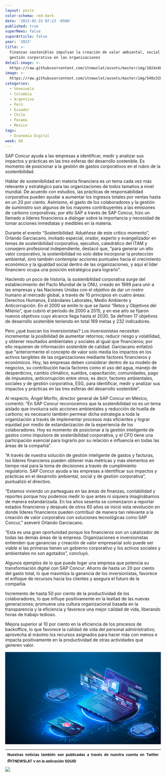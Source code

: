 ```yaml
---
layout: posts
color-schema: red-dark
date: '2023-02-23 07:23 -0500'
published: true
superNews: false
superArticle: false
year: '2023'
title: >-
  Finanzas sostenibles impulsan la creación de valor ambiental, social y de
  gestión corporativa en las organizaciones
detail-image: >-
  https://raw.githubusercontent.com/itnewslat/assets/master/img/1024x680/finanzas-seguras-g.jpg
image: >-
  https://raw.githubusercontent.com/itnewslat/assets/master/img/540x320/finanzas-seguras-p.jpg
categories:
  - Venezuela
  - Colombia
  - Argentina
  - Perú
  - Ecuador
  - Chile
  - Panama
  - Mexico
tags:
  - Economía Digital
week: 08
---
```

SAP Concur ayuda a las empresas a identificar, medir y analizar sus impactos y prácticas en las tres esferas del desarrollo sostenible.
Es momento de posicionar a la gestión de gastos corporativos en el rubro de la sostenibilidad.
 
Hablar de sostenibilidad en materia financiera es un tema cada vez más relevante y estratégico para las organizaciones de todos tamaños a nivel mundial. De acuerdo con estudios, las prácticas de responsabilidad corporativa pueden ayudar a aumentar los ingresos totales por ventas hasta en un 20 por ciento. Asimismo, el gasto de los colaboradores y la gestión de suministro son algunos de los mayores contribuyentes a las emisiones de carbono corporativas; por ello SAP a través de SAP Concur, hizo un llamado a líderes financieros a dialogar sobre la importancia y necesidad de tomar acciones inmediatas y medibles en la materia.
 
Durante el evento “Sostenibilidad: Aduéñese de este crítico momento”, Orlando Garciacano, invitado especial, orador, experto y evangelizador en temas de sostenibilidad corporativa, ejecutivo, catedrático del ITAM y consejero profesional independiente, destacó que, “para generar un alto valor corporativo, la sostenibilidad no solo debe incorporar la protección ambiental, sino también contemplar acciones puntuales hacia el crecimiento económico y la igualdad social dentro de las organizaciones, y aquí el líder financiero ocupa una posición estratégica para lograrlo”.
 
Haciendo un poco de historia, la sostenibilidad corporativa surge del establecimiento del Pacto Mundial de la ONU, creado en 1999 para unir a las empresas y las Naciones Unidas con el objetivo de dar un rostro humano al mercado global, a través de 10 principios en cuatro áreas: Derechos Humanos, Estándares Laborales, Medio Ambiente y Anticorrupción. En el 2000 se emite lo que se llamó “Retos y Objetivos del Milenio”, que cubrió el periodo de 2000 a 2015, y en ese año se fijaron nuevos objetivos cuyo alcance llega hasta el 2030. Se definen 17 objetivos de desarrollo sostenible teniendo en total 169 metas y 232 indicadores.
 
Pero ¿qué buscan los inversionistas? Los inversionistas necesitan incrementar la posibilidad de aumentar retornos; reducir riesgo y volatilidad, y obtener resultados ambientales y sociales al igual que financieros; por ello requieren de información sostenible de calidad. Garciacano enfatizó que “anteriormente el concepto de valor solo medía los impactos en los activos tangibles de las organizaciones mediante factores financieros y económicos. Hoy, las empresas deben considerar dentro de su modelo de negocios, su contribución hacia factores como el uso del agua, manejo de desperdicios, cambio climático, sueldos, capacitación, comunidades, pago de impuestos, anticorrupción entre otros; es decir, factores ambientales, sociales y de gestión corporativa, ESG, para identificar, medir y analizar sus impactos y prácticas en las tres esferas del desarrollo sostenible”. 
 
Al respecto, Ángel Morfín, director general de SAP Concur en México, comentó: “En SAP Concur reconocemos que la sostenibilidad no es un tema aislado que involucra solo acciones ambientales y reducción de huella de carbono; es necesario también permear dicha estrategia a toda la organización a través de implementar procesos más eficientes y lograr equidad por medio de estandarización de la experiencia de los colaboradores. Hoy es momento de posicionar a la gestión inteligente de gastos como impulsora de sostenibilidad corporativa, y el CFO tiene una participación esencial para lograrlo por su relación e influencia en todas las áreas de la compañía”.
 
“A través de nuestra solución de gestión inteligente de gastos y facturas, los líderes financieros pueden obtener más métricas y más elementos en tiempo real para la toma de decisiones a través de cumplimiento regulatorio. SAP Concur ayuda a las empresas a identificar sus impactos y prácticas en el desarrollo ambiental, social y de gestión corporativa”, puntualizó el directivo.
 
“Estamos viviendo un parteaguas en las áreas de finanzas, contabilidad y reportes porque hoy podemos medir lo que antes ni siquiera imaginábamos de manera estandarizada. En los años sesenta se comenzaron a reportar estados financieros y después de otros 60 años se inició esta revolución en donde líderes financieros pueden contribuir de manera tan relevante a la creación de valor corporativo con soluciones tecnológicas como SAP Concur,” aseveró Orlando Garciacano.
 
“Esta es una gran oportunidad porque los financieros son un catalizador de todas las demás áreas de la empresa. Organizaciones e inversionistas entienden que ganancias y creación de valor empresarial solo puede ser viable si las primeras tienen un gobierno corporativo y los activos sociales y ambientales no son agotados”, concluyó.
 
Algunos ejemplos de lo que puede logar una empresa que potencia su transformación digital con SAP Concur:
Ahorro de hasta un 20 por ciento del gasto total, lo que maximiza la ganancia de los inversionistas, favorece el enfoque de recursos hacia los clientes y asegura el futuro de la compañía.
 
Incremento de hasta 50 por ciento de la productividad de los colaboradores, lo que influye positivamente en la lealtad de las nuevas generaciones; promueve una cultura organizacional basada en la transparencia y la eficiencia y favorece una mejor calidad de vida, liberando horas de trabajo tedioso.
 
Mejora superior al 10 por ciento en la eficiencia de los procesos de backoffice, lo que favorece la calidad de vida del personal administrativo; aprovecha al máximo los recursos asignados para hacer más con menos e impacta positivamente en la productividad de otras actividades que generen valor.

![](https://raw.githubusercontent.com/itnewslat/assets/master/img/540x320/finanzas-seguras-p.jpg)

<table style="height: 42px;" width="569">
<tbody>
<tr>
<td style="text-align: justify;"><sub><strong>Nuestras noticias también son publicadas a través de nuestra cuenta en Twitter <a href="https://twitter.com/itnewslat?lang=es">@ITNEWSLAT</a> y en la aplicación <a href="https://squidapp.co/en/">SQUID</a></strong></sub></td>
</tr>
</tbody>
</table>

<img src="https://tracker.metricool.com/c3po.jpg?hash=56f88a41e39ab42c063cc51676587a04"/>